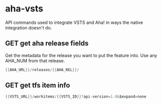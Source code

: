 # aha-vsts
API commands used to integrate VSTS and Aha! in ways the native integration doesn't do.

## GET get aha release fields
Get the metadata for the release you want to put the feature into. Use any AHA_NUM from that release.

```java
{{AHA_URL}}/releases/{{AHA_REL}}/
```

## GET get tfs item info
```java
{{VSTS_URL}}/workitems/{{VSTS_ID}}?api-version=1.0&$expand=none
```
